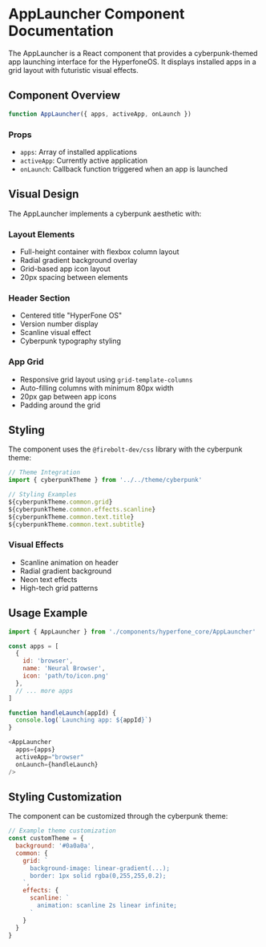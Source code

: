 # AppLauncher Component Documentation

The AppLauncher is a React component that provides a cyberpunk-themed app launching interface for the HyperfoneOS. It displays installed apps in a grid layout with futuristic visual effects.

## Component Overview

```javascript
function AppLauncher({ apps, activeApp, onLaunch })
```

### Props

- `apps`: Array of installed applications
- `activeApp`: Currently active application
- `onLaunch`: Callback function triggered when an app is launched

## Visual Design

The AppLauncher implements a cyberpunk aesthetic with:

### Layout Elements
- Full-height container with flexbox column layout
- Radial gradient background overlay
- Grid-based app icon layout
- 20px spacing between elements

### Header Section
- Centered title "HyperFone OS"
- Version number display
- Scanline visual effect
- Cyberpunk typography styling

### App Grid
- Responsive grid layout using `grid-template-columns`
- Auto-filling columns with minimum 80px width
- 20px gap between app icons
- Padding around the grid

## Styling

The component uses the `@firebolt-dev/css` library with the cyberpunk theme:

```javascript
// Theme Integration
import { cyberpunkTheme } from '../../theme/cyberpunk'

// Styling Examples
${cyberpunkTheme.common.grid}
${cyberpunkTheme.common.effects.scanline}
${cyberpunkTheme.common.text.title}
${cyberpunkTheme.common.text.subtitle}
```

### Visual Effects
- Scanline animation on header
- Radial gradient background
- Neon text effects
- High-tech grid patterns

## Usage Example

```javascript
import { AppLauncher } from './components/hyperfone_core/AppLauncher'

const apps = [
  {
    id: 'browser',
    name: 'Neural Browser',
    icon: 'path/to/icon.png'
  },
  // ... more apps
]

function handleLaunch(appId) {
  console.log(`Launching app: ${appId}`)
}

<AppLauncher
  apps={apps}
  activeApp="browser"
  onLaunch={handleLaunch}
/>
```

## Styling Customization

The component can be customized through the cyberpunk theme:

```javascript
// Example theme customization
const customTheme = {
  background: '#0a0a0a',
  common: {
    grid: `
      background-image: linear-gradient(...);
      border: 1px solid rgba(0,255,255,0.2);
    `,
    effects: {
      scanline: `
        animation: scanline 2s linear infinite;
      `
    }
  }
}
``` 